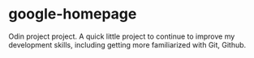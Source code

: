 # google-homepage
Odin project project.
A quick little project to continue to improve my development skills, including getting more familiarized with Git, Github. 
